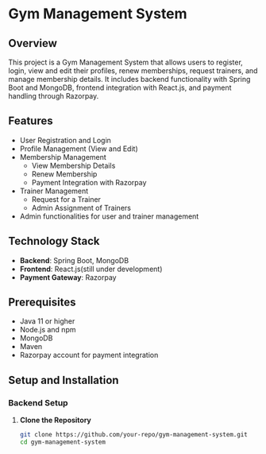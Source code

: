 # Gym Management System

## Overview

This project is a Gym Management System that allows users to register, login, view and edit their profiles, renew memberships, request trainers, and manage membership details. It includes backend functionality with Spring Boot and MongoDB, frontend integration with React.js, and payment handling through Razorpay.

## Features

- User Registration and Login
- Profile Management (View and Edit)
- Membership Management
  - View Membership Details
  - Renew Membership
  - Payment Integration with Razorpay
- Trainer Management
  - Request for a Trainer
  - Admin Assignment of Trainers
- Admin functionalities for user and trainer management

## Technology Stack

- **Backend**: Spring Boot, MongoDB
- **Frontend**: React.js(still under development)
- **Payment Gateway**: Razorpay

## Prerequisites

- Java 11 or higher
- Node.js and npm
- MongoDB
- Maven
- Razorpay account for payment integration

## Setup and Installation

### Backend Setup

1. **Clone the Repository**

   ```sh
   git clone https://github.com/your-repo/gym-management-system.git
   cd gym-management-system
